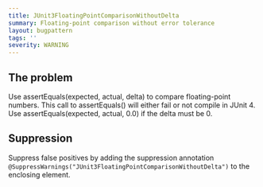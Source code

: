 ```yaml
---
title: JUnit3FloatingPointComparisonWithoutDelta
summary: Floating-point comparison without error tolerance
layout: bugpattern
tags: ''
severity: WARNING
---
```


<!--
*** AUTO-GENERATED, DO NOT MODIFY ***
To make changes, edit the @BugPattern annotation or the explanation in docs/bugpattern.
-->


## The problem
Use assertEquals(expected, actual, delta) to compare floating-point numbers.
This call to assertEquals() will either fail or not compile in JUnit 4. Use
assertEquals(expected, actual, 0.0) if the delta must be 0.

## Suppression
Suppress false positives by adding the suppression annotation `@SuppressWarnings("JUnit3FloatingPointComparisonWithoutDelta")` to the enclosing element.

